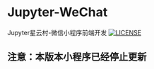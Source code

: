 # Jupyter-WeChat
Jupyter星云村-微信小程序前端开发
[![LICENSE](https://img.shields.io/badge/license-Anti%20996-blue.svg)](https://github.com/996icu/996.ICU/blob/master/LICENSE)

##   注意：本版本小程序已经停止更新

